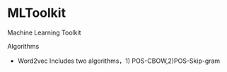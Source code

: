 # MLToolkit
Machine Learning Toolkit

Algorithms
  + Word2vec
    Includes two algorithms，1) POS-CBOW,2)POS-Skip-gram

  
